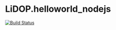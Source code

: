 # LiDOP.helloworld_nodejs
[![Build Status](https://dev.azure.com/llaaccssaapp/LiDOP/_apis/build/status/LivingDevOps.LiDOP.helloworld_nodejs?branchName=feature/cloud-foundry)](https://dev.azure.com/llaaccssaapp/LiDOP/_build/latest?definitionId=11&branchName=edit/feature/cloud-foundry)         
